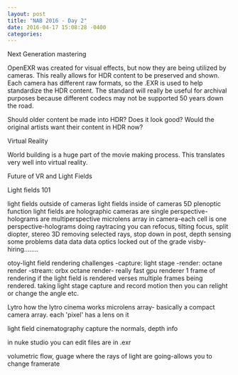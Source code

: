```yaml
---
layout: post
title: "NAB 2016 - Day 2"
date: 2016-04-17 15:08:28 -0400
categories:
---
```

Next Generation mastering

OpenEXR was created for visual effects, but now they are being utilized by
cameras. This really allows for HDR content to be preserved and shown. Each
camera has different raw formats, so the .EXR is used to help standardize the
HDR content. The standard will really be useful for archival purposes because
different codecs may not be supported 50 years down the road.

Should older content be made into HDR? Does it look good? Would the original
artists want their content in HDR now?

Virtual Reality

World building is a huge part of the movie making process. This translates very
well into virtual reality.


Future of VR and Light Fields

Light fields 101

light fields outside of cameras
light fields inside of cameras
5D plenoptic function
light fields are holographic
cameras are single perspective-holograms are multiperspective
microlens array in camera-each cell is one perspective-holograms
doing raytracing you can refocus, tilting focus, split diopter, stereo 3D
removing selected rays, stop down in post, depth sensing
some problems
data
data
data
optics
locked out of the grade
visby-hiring........


otoy-light field rendering
challenges
-capture: light stage
-render: octane render
-stream: orbx
 octane render- really fast gpu renderer
 1 frame of rendering if the light field is rendered verses multiple frames
 being rendered. taking light stage capture and record motion then you can
 relight or change the angle etc.


 Lytro
 how the lytro cinema works
 microlens array- basically a compact camera array. each 'pixel' has a lens on
 it

 light field cinematography
 capture the normals, depth info

 in nuke studio you can edit
 files are in .exr

 volumetric flow, guage where the rays of light are going-allows you to change
 framerate
